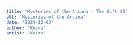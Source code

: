 ```yaml
---
title: 'Mysteries of the Arcana - The Gift 05'
alt: 'Mysteries of the Arcana'
date: '2024-10-03'
author: 'Keira'
artist: 'Keira'
---
```

